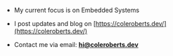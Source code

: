 - My current focus is on Embedded Systems

- I post updates and blog on [https://coleroberts.dev/](https://coleroberts.dev/)

- Contact me via email: **hi@coleroberts.dev**
